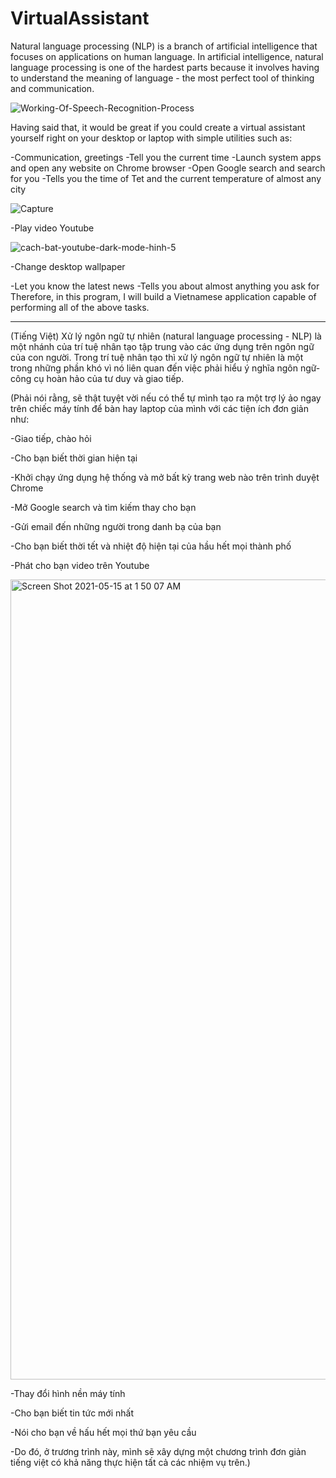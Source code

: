 # VirtualAssistant

Natural language processing (NLP) is a branch of artificial intelligence that focuses on applications on human language. In artificial intelligence, natural language processing is one of the hardest parts because it involves having to understand the meaning of language - the most perfect tool of thinking and communication.

![Working-Of-Speech-Recognition-Process](https://user-images.githubusercontent.com/81319640/118314501-6ef30a00-b51e-11eb-961f-0197461463b4.png)


Having said that, it would be great if you could create a virtual assistant yourself right on your desktop or laptop with simple utilities such as:

-Communication, greetings
-Tell you the current time
-Launch system apps and open any website on Chrome browser
-Open Google search and search for you
-Tells you the time of Tet and the current temperature of almost any city

![Capture](https://user-images.githubusercontent.com/81319640/118314594-8c27d880-b51e-11eb-9138-6e11996fb593.png)

-Play video Youtube

![cach-bat-youtube-dark-mode-hinh-5](https://user-images.githubusercontent.com/81319640/118315759-1b81bb80-b520-11eb-92d4-e2d2aa293bc0.png)




-Change desktop wallpaper


-Let you know the latest news
-Tells you about almost anything you ask for
Therefore, in this program, I will build a Vietnamese application capable of performing all of the above tasks.

-------------------------------------------------------------------------------------------------------------------------------------------------------------
(Tiếng  Việt)
Xử lý ngôn ngữ tự nhiên (natural language processing - NLP) là một nhánh của trí tuệ nhân tạo tập trung vào các ứng dụng trên ngôn ngữ của con người. Trong trí tuệ nhân tạo thì xử lý ngôn ngữ tự nhiên là một trong những phần khó  vì nó liên quan đến việc phải hiểu ý nghĩa ngôn ngữ-công cụ hoàn hảo của tư duy và giao tiếp.


(Phải nói rằng, sẽ thật tuyệt vời nếu có thể tự mình tạo ra một trợ lý ảo ngay trên chiếc máy tính để bàn hay laptop của mình với các tiện ích đơn giản như:

-Giao tiếp, chào hỏi

-Cho bạn biết thời gian hiện tại

-Khởi chạy ứng dụng hệ thống và mở bất kỳ trang web nào trên trình duyệt Chrome

-Mở Google search và tìm kiếm thay cho bạn

-Gửi email đến những người trong danh bạ của bạn

-Cho bạn biết thời tết và nhiệt độ hiện tại của hầu hết mọi thành phố

-Phát cho bạn video trên Youtube

<img width="1280" alt="Screen Shot 2021-05-15 at 1 50 07 AM" src="https://user-images.githubusercontent.com/81319640/118315815-318f7c00-b520-11eb-93d9-8084a0767d7a.png">


-Thay đổi hình nền máy tính

-Cho bạn biết tin tức mới nhất

-Nói cho bạn về hấu hết mọi thứ bạn yêu cầu

-Do đó, ở trương trình này, mình sẽ xây dựng một chương trình đơn giản tiếng việt có khả năng thực hiện tất cả các nhiệm vụ trên.)
